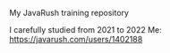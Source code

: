 My JavaRush training repository

I carefully studied from 2021 to 2022
Me: https://javarush.com/users/1402188
